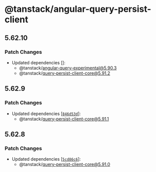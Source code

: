 # @tanstack/angular-query-persist-client

## 5.62.10

### Patch Changes

- Updated dependencies []:
  - @tanstack/angular-query-experimental@5.90.3
  - @tanstack/query-persist-client-core@5.91.2

## 5.62.9

### Patch Changes

- Updated dependencies [[`846d53d`](https://github.com/TanStack/query/commit/846d53d98992d50606c40634efa43dea9965b787)]:
  - @tanstack/query-persist-client-core@5.91.1

## 5.62.8

### Patch Changes

- Updated dependencies [[`5cd86c6`](https://github.com/TanStack/query/commit/5cd86c6ef1720b87b13e1ab70ee823616f1f029a)]:
  - @tanstack/query-persist-client-core@5.91.0
